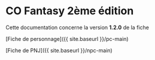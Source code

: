 # CO Fantasy 2ème édition

Cette documentation concerne la version **1.2.0** de la fiche

[Fiche de personnage]({{ site.baseurl }}/pc-main)

[Fiche de PNJ]({{ site.baseurl }}/npc-main)
